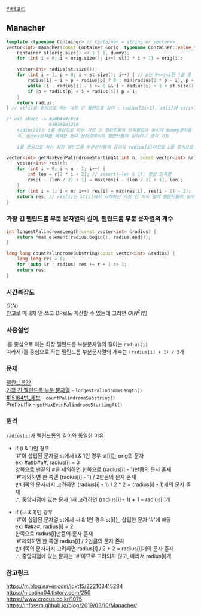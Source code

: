 [카테고리](/README.md)
## Manacher
```cpp
template <typename Container> // Container = string or vector<>
vector<int> manacher(const Container &orig, typename Container::value_type dummy) { // dummy는 Container에 없는 문자 -> ex) char이면 '#' 같은 거
    Container st(orig.size() << 1 | 1, dummy);
    for (int i = 0; i < orig.size(); i++) st[2 * i + 1] = orig[i];

    vector<int> radius(st.size());
    for (int i = 1, p = 0; i < st.size(); i++) { // p는 0<=j<i인 j들 중 j + radius[j]가 가장 큰 j
        radius[i] = i > p + radius[p] ? 0 : min(radius[2 * p - i], p + radius[p] - i);
        while (i - radius[i] - 1 >= 0 && i + radius[i] + 1 < st.size() && st[i - radius[i] - 1] == st[i + radius[i] + 1]) ++radius[i];
        if (p + radius[p] < i + radius[i]) p = i;
    }
    return radius;
} // st[i]를 중심으로 하는 가장 긴 팰린드롬 길이 : radius[2i+1], st[i]와 st[i+1] 중심으로 하는 건 radius[2i+2]

/* ex) abacc -> #a#b#a#c#c#
                01030101210 
    radius[i]는 i를 중심으로 하는 가장 긴 펠린드롬의 반지름임과 동시에 dummy문자를 지웠을 때 남는 진짜 문자의 개수와 같음.
    즉, dummy문자를 제외한 원래 문자열에서의 펠린드롬의 길이라고 생각 가능
    
    i를 중심으로 하는 최장 팰린드롬 부분문자열의 길이가 radius[i]이므로 i를 중심으로 하는 팰린드롬 부분문자열의 개수는 (radius[i] + 1) / 2개 */

vector<int> getMaxEvenPalindromeStartingAt(int n, const vector<int> &r) {
    vector<int> res(n);
    for (int i = 0; i < n - 1; i++) {
        int len = r[2 * i + 2]; // assert(~len & 1); 항상 만족함
        res[i - (len / 2) + 1] = max(res[i - (len / 2) + 1], len);
    }
    for (int i = 1; i < n; i++) res[i] = max(res[i], res[i - 1] - 2);
    return res; // res[i]는 st[i]에서 시작하는 가장 긴 짝수 길이 팰린드롬의 길이
}
```

### 가장 긴 팰린드롬 부분 문자열의 길이, 팰린드롬 부분 문자열의 개수
```cpp
int longestPalindromeLength(const vector<int> &radius) {
    return *max_element(radius.begin(), radius.end());
}

long long countPalindromeSubstring(const vector<int> &radius) {
    long long res = 0;
    for (auto &r : radius) res += r + 1 >> 1;
    return res;
}
```
### 시간복잡도 
$O(N)$   
참고로 매내처 안 쓰고 DP로도 계산할 수 있는데 그러면 $O(N^2)$임   

### 사용설명
i를 중심으로 하는 최장 팰린드롬 부분문자열의 길이는 `radius[i]`   
따라서 i를 중심으로 하는 팰린드롬 부분문자열의 개수는 `(radius[i] + 1) / 2`개   

### 문제
[팰린드롬??](https://www.acmicpc.net/problem/11046)   
[가장 긴 팰린드롬 부분 문자열](https://www.acmicpc.net/problem/13275) - `longestPalindromeLength()`   
[#15164번_제보](https://www.acmicpc.net/problem/16163) - `countPalindromeSubstring()`   
[Prefixuffix](https://www.acmicpc.net/problem/8235) - `getMaxEvenPalindromeStartingAt()`   

### 원리
`radius[i]`가 펠린드롬의 길이와 동일한 이유   
* if (i & 1)인 경우   
'#'이 삽입된 문자열 st에서 i & 1인 경우 st[i]는 orig의 문자   
ex) #a#b#a#, radius[i] = 3   
양쪽으로 맨끝의 #을 제외하면 한쪽으로 (radius[i] - 1)만큼의 문자 존재   
'#'제외하면 한 쪽엔 (radius[i] - 1) / 2만큼의 문자 존재   
반대쪽의 문자까지 고려하면 (radius[i] - 1) / 2 * 2 = (radius[i] - 1)개의 문자 존재   
$\therefore$ 중앙지점에 있는 문자 1개 고려하면 (radius[i] - 1) + 1 = radius[i]개   

* if (~i & 1)인 경우   
'#'이 삽입된 문자열 st에서 ~i & 1인 경우 st[i]는 삽입한 문자 '#'에 해당   
ex) #a#a#, radius[i] = 2   
한쪽으로 radius[i]만큼의 문자 존재   
'#'제외하면 한 쪽엔 radius[i] / 2만큼의 문자 존재   
반대쪽의 문자까지 고려하면 radius[i] / 2 * 2 = radius[i]개의 문자 존재   
$\therefore$ 중앙지점에 있는 문자는 '#'이므로 고려되지 않고, 따라서 radius[i]개   

### 참고링크
https://m.blog.naver.com/jqkt15/222108415284   
https://nicotina04.tistory.com/250   
https://www.crocus.co.kr/1075   
https://infossm.github.io/blog/2019/03/10/Manacher/   